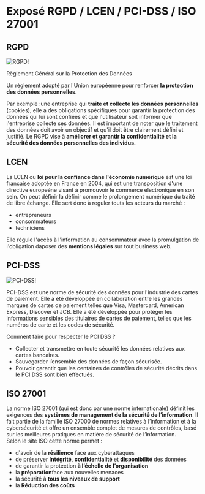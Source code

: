 # Exposé RGPD / LCEN / PCI-DSS / ISO 27001

## RGPD
![RGPD!](https://www.bing.com/images/search?view=detailV2&ccid=jY1dAtuG&id=6F957CC7E78FD31227E352DC273FC6F677A8FDD4&thid=OIP.jY1dAtuGM-FE4BY2VZH47AHaE6&mediaurl=https%3a%2f%2fcoockpit.com%2fconsulting%2fwp-content%2fuploads%2f2018%2f12%2frgpd-1.png&cdnurl=https%3a%2f%2fth.bing.com%2fth%2fid%2fR.8d8d5d02db8633e144e016365591f8ec%3frik%3d1P2od%252fbGPyfcUg%26pid%3dImgRaw%26r%3d0&exph=850&expw=1280&q=logo+rgpd&simid=608049979547923873&FORM=IRPRST&ck=CBA3EBE89109A42A925E8DFBBBC56111&selectedIndex=0&ajaxhist=0&ajaxserp=0)

Règlement Général sur la Protection des Données 

Un règlement adopté par l'Union européenne pour renforcer **la protection des données personnelles.** 

Par exemple :une entreprise qui **traite et collecte les données personnelles** (cookies), 
elle a des obligations spécifiques pour garantir la protection des données qui lui sont confiées 
et que l'utilisateur soit informer que l'entreprise collecte ses données. 
Il est important de noter que le traitement des données doit avoir un objectif et qu'il doit être clairement défini et justifié. 
Le RGPD vise à **améliorer et garantir la confidentialité et la sécurité des données personnelles des individus.** 



## LCEN

La LCEN ou **loi pour la confiance dans l'économie numérique** est une loi francaise adoptée en France en 2004, qui est une transposition d'une directive europeéne visant à promouvoir le commerce électronique en son sein. On peut définir la définir comme le prolongement numérique du traité de libre échange.
Elle sert donc à reguler touts les acteurs du marché :

- entrepreneurs
- consommateurs
- techniciens

Elle règule l'accès à l'information au consommateur avec la promulgation de l'obligation daposer des **mentions légales** sur tout business web.


## PCI-DSS

![PCI-DSS!](https://www.protectimus.com/blog/wp-content/uploads/2015/10/pci-dss-logo-1.jpg "PCI-DSS")

PCI-DSS est une norme de sécurité des données pour l'industrie des cartes de paiement. Elle a été développée en collaboration entre les grandes marques de cartes 
de paiement telles que Visa, Mastercard, American Express, Discover et JCB. 
Elle a été développée pour protéger les informations sensibles des titulaires de cartes de paiement,
telles que les numéros de carte et les codes de sécurité. 

Comment faire pour respecter le PCI DSS ? 

- Collecter et transmettre en toute sécurité les données relatives aux cartes bancaires.
- Sauvegarder l’ensemble des données de façon sécurisée.
- Pouvoir garantir que les centaines de contrôles de sécurité décrits dans le PCI DSS sont bien effectués.



## ISO 27001

La norme ISO 27001 (qui est donc par une norme internationale) définit les exigences des **systèmes de management de la sécurité de l’information**. 
Il fait partie de la famille ISO 27000 de normes relatives à l’information et à la cybersécurité et offre un ensemble complet de mesures de contrôles, 
basé sur les meilleures pratiques en matière de sécurité de l’information. <br/> Selon le site ISO cette norme permet :

- d'avoir de la **résilience** face aux cyberattaques
- de préserver **Intégrité**, **confidentialité** et **disponibilité** des données
- de garantir la protection **à l’échelle de l’organisation**
- la **préparation**face aux nouvelles menaces
- la sécurité à **tous les niveaux de support**
- la **Réduction des coûts**
